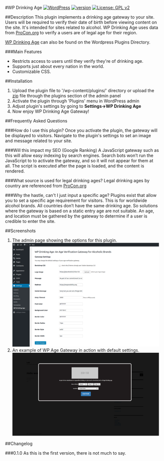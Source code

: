 
#WP Drinking Age
[![WordPress](https://img.shields.io/wordpress/v/akismet.svg)](https://wordpress.org/download/)
 [![version](https://img.shields.io/badge/stable-v0.1.0-4A8F80.svg)](https://wordpress.org/plugins/wp-drinking-age/)
 [![License: GPL v2](https://img.shields.io/badge/License-GPL%20v2-blue.svg)](https://www.gnu.org/licenses/gpl-2.0.html)
 

##Description
This plugin implements a drinking age gateway to your site. Users will be required to verify their date of birth before viewing content on the site. It's intended for sites related
to alcohol. WP Drinking Age uses data from [ProCon.org](http://drinkingage.procon.org/view.resource.php?resourceID=004294) to verify a users are of legal age for their region.

[WP Drinking Age](https://wordpress.org/plugins/wp-drinking-age/) can also be found on the Wordpress Plugins Directory.


###Main Features
* Restricts access to users until they verify they're of drinking age.
* Supports just about every nation in the world.
* Customizable CSS.


##Installation
 1. Upload the plugin file to '/wp-content/plugins/' directory or upload the [zip](https://github.com/d0n601/WP-Drinking-Age/archive/master.zip) file through the plugins section of the admin panel
 2. Activate the plugin through 'Plugins' menu in WordPress admin
 3. Adjust plugin's settings by going to  **Settings->WP Drinking Age**
 4. Now enjoy WP Drinking Age Gateway!


##Frequently Asked Questions

###How do I use this plugin?
Once you activate the plugin, the gateway will be displayed to visitors. Navigate to the plugin's settings to set an image and message related to your site.

###Will this impact my SEO (Google Ranking)
A JavaScript gateway such as this will allow easy indexing by search engines. Search bots won’t run the JavaScript to
to activate the gateway, and so it will not appear for them at all. The script is executed after the page is loaded, and
the content is rendered.

###What source is used for legal drinking ages?
Legal drinking ages by country are referenced from [ProCon.org](http://drinkingage.procon.org/view.resource.php?resourceID=004294)

###Why the hastle, can't I just input a specific age?
Plugins exist that allow you to set a specific age requirement for visitors. This is for worldwide alcohol brands. All countries don’t have the same drinking age.
So solutions where the gateway is based on a static entry age are not suitable. An age, and location must be gathered by the gateway to determine if a user is credible
to enter the site.

##Screenshots
 1. The admin page showing the options for this plugin.
 ![WP Drinking Age Admin Screen](https://raw.githubusercontent.com/d0n601/WP-Drinking-Age/master/screenshot-1.png)
 2. An example of WP Age Gateway in action with default settings.
 ![WP Drinking Age Default Gateway](https://raw.githubusercontent.com/d0n601/WP-Drinking-Age/master/screenshot-2.png)



##Changelog

###0.1.0
As this is the first version, there is not much to say.

